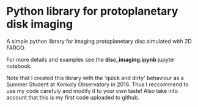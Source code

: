 # Python library for protoplanetary disk imaging
A simple python library for imaging protoplanetary disc simulated with 2D FARGO.

For more details and examples see the __disc_imaging.ipynb__ jupyter notebook.

Note that I created this library with the 'quick and dirty' behaviour as a Summer Student at Konkoly Observatory in 2016. Thus I reccommend to use my code carefuly and modify it to your own taste! Also take into account that this is my first code uploaded to github.
